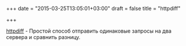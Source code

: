 +++
date = "2015-03-25T13:05:01+03:00"
draft = false
title = "httpdiff"

+++

<p><a href="https://github.com/jgrahamc/httpdiff">httpdiff</a>&nbsp;- Простой способ отправить одинаковые запросы на два сервера и сравнить разницу.</p>

